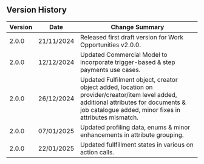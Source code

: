 ## Version History

| **Version** | **Date**   | **Change Summary**                                                                                                                                                                             |
| ----------- | ---------- | ---------------------------------------------------------------------------------------------------------------------------------------------------------------------------------------------- |
| 2.0.0       | 21/11/2024 | Released first draft version for Work Opportunities v2.0.0.                                                                                                                                    |
| 2.0.0       | 12/12/2024 | Updated Commercial Model to incorporate trigger-based & step payments use cases.                                                                                                               |
| 2.0.0       | 26/12/2024 | Updated Fulfilment object, creator object added, location on provider/creator/item level added, additional attributes for documents & job catalogue added, minor fixes in attributes mismatch. |
| 2.0.0       | 07/01/2025 | Updated profiling data, enums & minor enhancements in attribute grouping.
|2.0.0        | 22/01/2025|  Updated fullfillment states in various on action calls.
